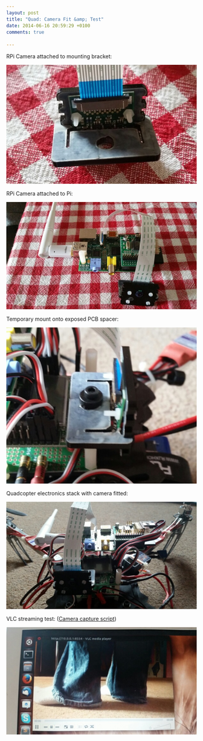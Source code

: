 ```yaml
---
layout: post
title: "Quad: Camera Fit &amp; Test"
date: 2014-06-16 20:59:29 +0100
comments: true

---
```


RPi Camera attached to mounting bracket:

![](/img/projects/quadcopter/66.jpg)

RPi Camera attached to Pi:

![](/img/projects/quadcopter/67.jpg)

Temporary mount onto exposed PCB spacer:

![](/img/projects/quadcopter/68.jpg)

Quadcopter electronics stack with camera fitted:

![](/img/projects/quadcopter/69.jpg)

VLC streaming test: ([Camera capture script](https://github.com/ianrenton/raspi-utils/blob/master/capture.sh))

![](/img/projects/quadcopter/70.jpg)
